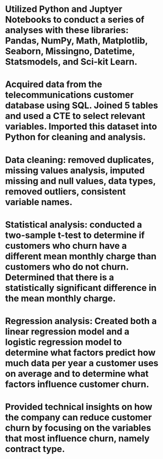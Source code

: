 #	Utilized Python and Juptyer Notebooks to conduct a series of analyses with these libraries: Pandas, NumPy, Math, Matplotlib, Seaborn, Missingno, Datetime, Statsmodels, and Sci-kit Learn. 
#	Acquired data from the telecommunications customer database using SQL. Joined 5 tables and used a CTE to select relevant variables. Imported this dataset into Python for cleaning and analysis.
#	Data cleaning: removed duplicates, missing values analysis, imputed missing and null values, data types, removed outliers, consistent variable names.
#	Statistical analysis: conducted a two-sample t-test to determine if customers who churn have a different mean monthly charge than customers who do not churn. Determined that there is a statistically significant difference in the mean monthly charge. 
#	Regression analysis: Created both a linear regression model and a logistic regression model to determine what factors predict how much data per year a customer uses on average and to determine what factors influence customer churn. 
#	Provided technical insights on how the company can reduce customer churn by focusing on the variables that most influence churn, namely contract type.   

